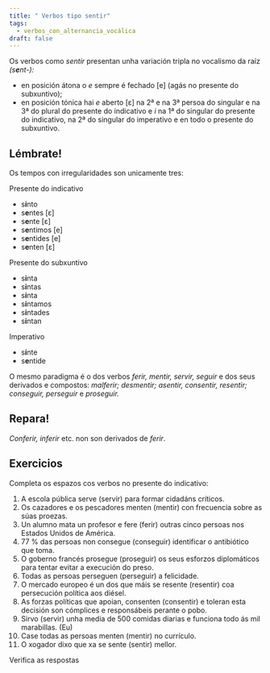 ```yaml
---
title: " Verbos tipo sentir"
tags:
  - verbos_con_alternancia_vocálica
draft: false
---
```

Os verbos como *sentir* presentan unha variación tripla no vocalismo da raíz *(s**e**nt-):* 

* en posición átona o *e* sempre é fechado \[e] (agás no presente do subxuntivo); 
* en posición tónica hai *e* aberto \[ɛ] na 2ª e na 3ª persoa do singular e na 3ª do plural do presente do indicativo e *i*  na 1ª do singular do presente do indicativo, na 2ª do singular do imperativo e en todo o presente do subxuntivo.

## Lémbrate!

Os tempos con irregularidades son unicamente tres:

Presente do indicativo

* s**i**nto
* s**e**ntes \[ɛ]
* s**e**nte \[ɛ]
* s**e**ntimos \[e]
* s**e**ntides \[e]
* s**e**nten \[ɛ]

Presente do subxuntivo

* s**i**nta
* s**i**ntas
* s**i**nta
* s**i**ntamos
* s**i**ntades
* s**i**ntan

Imperativo

* s**i**nte
* s**e**ntide

O mesmo paradigma é o dos verbos *ferir, mentir, servir, seguir* e dos seus derivados e compostos: *malferir; desmentir; asentir, consentir, resentir; conseguir, perseguir* e *proseguir.*

## Repara!

*Conferir, inferir* etc. non son derivados de *ferir*.

## Exercicios

Completa os espazos cos verbos no presente do indicativo:

1. A escola pública <e-answer>serve</e-answer> (servir) para formar cidadáns críticos.
2. Os cazadores e os pescadores <e-answer>menten</e-answer> (mentir) con frecuencia sobre as súas proezas.
3. Un alumno mata un profesor e <e-answer>fere</e-answer> (ferir) outras cinco persoas nos Estados Unidos de América.
4. 77 % das persoas non <e-answer>consegue</e-answer> (conseguir) identificar o antibiótico que toma.
5. O goberno francés <e-answer>prosegue</e-answer> (proseguir) os seus esforzos diplomáticos para tentar evitar a execución do preso.
6. Todas as persoas <e-answer>perseguen</e-answer> (perseguir) a felicidade.
7. O mercado europeo é un dos que máis se <e-answer>resente</e-answer> (resentir) coa persecución política aos diésel.
8. As forzas políticas que apoian, <e-answer>consenten</e-answer> (consentir) e toleran esta decisión son cómplices e responsábeis perante o pobo.
9. <e-answer>Sirvo</e-answer> (servir) unha media de 500 comidas diarias e funciona todo ás mil marabillas. (Eu)
10. Case todas as persoas <e-answer>menten</e-answer> (mentir) no currículo.
11. O xogador dixo que xa se <e-answer>sente</e-answer> (sentir) mellor.

<e-validate>Verifica as respostas</e-validate>